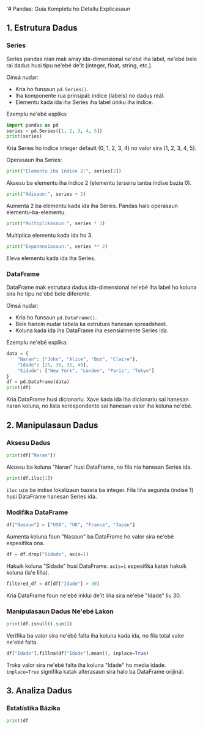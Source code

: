 '# Pandas: Guia Kompletu ho Detallu Explicasaun

## 1. Estrutura Dadus

### Series

Series pandas nian mak array ida-dimensional ne'ebé iha label, ne'ebé bele rai dadus husi tipu ne'ebé de'it (integer, float, string, etc.).

Oinsá nudar:
- Kria ho funsaun `pd.Series()`.
- Iha komponente rua prinsipál: índice (labels) no dadus reál.
- Elementu kada ida iha Series iha label úniku iha índice.

Ezemplu ne'ebé esplika:
```python
import pandas as pd
series = pd.Series([1, 2, 3, 4, 5])
print(series)
```
Kria Series ho índice integer default (0, 1, 2, 3, 4) no valor sira [1, 2, 3, 4, 5].

Operasaun iha Series:
```python
print("Elementu iha índice 2:", series[2])
```
Aksesu ba elementu iha índice 2 (elementu terseiru tanba índise bazia 0).

```python
print("Adisaun:", series + 2)
```
Aumenta 2 ba elementu kada ida iha Series. Pandas halo operasaun elementu-ba-elementu.

```python
print("Multiplikasaun:", series * 3)
```
Multiplica elementu kada ida ho 3.

```python
print("Exponensiasaun:", series ** 2)
```
Eleva elementu kada ida iha Series.

### DataFrame

DataFrame mak estrutura dadus ida-dimensional ne'ebé iha label ho koluna sira ho tipu ne'ebé bele diferente.

Oinsá nudar:
- Kria ho funsaun `pd.DataFrame()`.
- Bele hanoin nudar tabela ka estrutura hanesan spreadsheet.
- Koluna kada ida iha DataFrame iha esensialmente Series ida.

Ezemplu ne'ebé esplika:
```python
data = {
    "Naran": ["John", "Alice", "Bob", "Claire"],
    "Idade": [25, 30, 35, 40],
    "Sidade": ["New York", "London", "Paris", "Tokyo"]
}
df = pd.DataFrame(data)
print(df)
```
Kria DataFrame husi dicionariu. Xave kada ida iha dicionariu sai hanesan naran koluna, no lista korespondente sai hanesan valor iha koluna ne'ebé.

## 2. Manipulasaun Dadus

### Aksesu Dadus

```python
print(df["Naran"])
```
Aksesu ba koluna "Naran" husi DataFrame, no fila nia hanesan Series ida.

```python
print(df.iloc[1])
```
`iloc` uza ba índise lokalizaun bazeia ba integer. Fila liña segunda (índise 1) husi DataFrame hanesan Series ida.

### Modifika DataFrame

```python
df["Nasaun"] = ["USA", "UK", "France", "Japan"]
```
Aumenta koluna foun "Nasaun" ba DataFrame ho valor sira ne'ebé espesifika ona.

```python
df = df.drop("Sidade", axis=1)
```
Hakuik koluna "Sidade" husi DataFrame. `axis=1` espesifika katak hakuik koluna (la'e liña).

```python
filtered_df = df[df["Idade"] > 30]
```
Kria DataFrame foun ne'ebé inklui de'it liña sira ne'ebé "Idade" liu 30.

### Manipulasaun Dadus Ne'ebé Lakon

```python
print(df.isnull().sum())
```
Verifika ba valor sira ne'ebé falta iha koluna kada ida, no fila total valor ne'ebé falta.

```python
df["Idade"].fillna(df["Idade"].mean(), inplace=True)
```
Troka valor sira ne'ebé falta iha koluna "Idade" ho media idade. `inplace=True` signifika katak alterasaun sira halo ba DataFrame orijinál.

## 3. Analiza Dadus

### Estatístika Bázika

```python
print(df